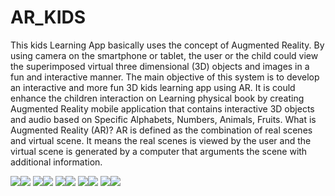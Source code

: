 # AR_KIDS
This kids Learning App basically uses the concept of Augmented Reality. By using camera on the smartphone or tablet, the user or the child could view the superimposed virtual three dimensional (3D) objects and images in a fun and interactive manner.
The main objective of this system is to develop an interactive and more fun 3D kids learning app using AR. It is could enhance the children interaction on Learning physical book by creating Augmented Reality mobile application that contains interactive 3D objects and audio based on Specific Alphabets, Numbers, Animals, Fruits.
What is Augmented Reality (AR)?
AR is defined as the combination of real scenes and virtual scene. It means the real scenes is viewed by the user and the virtual scene is generated by a computer that arguments the scene with additional information.
 
![](screenshots/1.jpg)![](screenshots/2.jpg)
![](screenshots/3.jpg)![](screenshots/4.jpg)
![](screenshots/5.jpg)![](screenshots/6.jpg)
![](screenshots/7.jpg)![](screenshots/8.jpg)
![](screenshots/9.jpg)![](screenshots/10.jpg)
